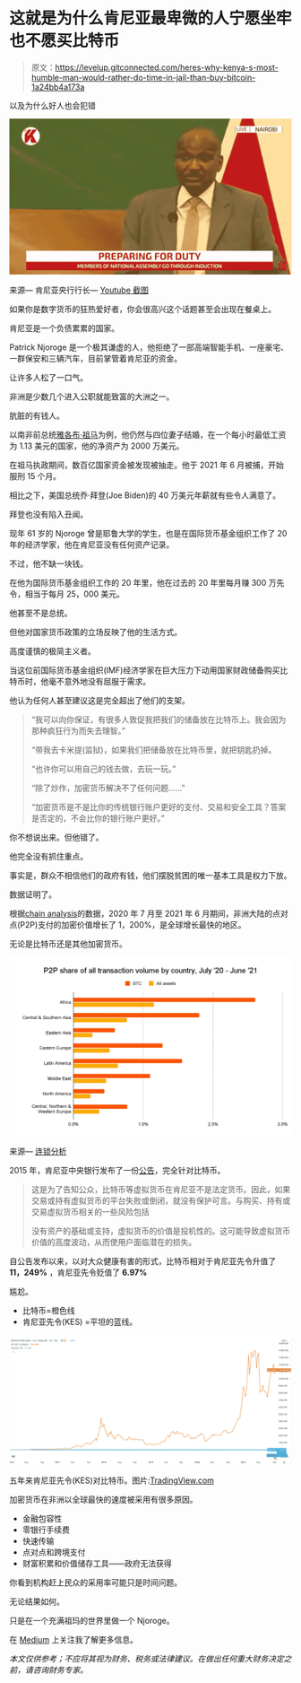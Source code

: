 # 这就是为什么肯尼亚最卑微的人宁愿坐牢也不愿买比特币

> 原文：<https://levelup.gitconnected.com/heres-why-kenya-s-most-humble-man-would-rather-do-time-in-jail-than-buy-bitcoin-1a24bb4a173a>

以及为什么好人也会犯错

![](img/74f33a828d64b2264c72fb0b6152b36f.png)

来源— [](https://www.youtube.com/watch?v=D_vAaKR4WKc)肯尼亚央行行长— [Youtube 截图](https://www.youtube.com/watch?v=D_vAaKR4WKc)

如果你是数字货币的狂热爱好者，你会很高兴这个话题甚至会出现在餐桌上。

肯尼亚是一个负债累累的国家。

Patrick Njoroge 是一个极其谦虚的人，他拒绝了一部高端智能手机、一座豪宅、一群保安和三辆汽车，目前掌管着肯尼亚的资金。

让许多人松了一口气。

非洲是少数几个进入公职就能致富的大洲之一。

肮脏的有钱人。

以南非前总统[雅各布·祖马](https://www.celebritynetworth.com/richest-politicians/presidents/jacob-zuma-net-worth/)为例，他仍然与四位妻子结婚，在一个每小时最低工资为 1.13 美元的国家，他的净资产为 2000 万美元。

在祖马执政期间，数百亿国家资金被发现被抽走。他于 2021 年 6 月被捕，开始服刑 15 个月。

相比之下，美国总统乔·拜登(Joe Biden)的 40 万美元年薪就有些令人满意了。

拜登也没有陷入丑闻。

现年 61 岁的 Njoroge 曾是耶鲁大学的学生，也是在国际货币基金组织工作了 20 年的经济学家，他在肯尼亚没有任何资产记录。

不过，他不缺一块钱。

在他为国际货币基金组织工作的 20 年里，他在过去的 20 年里每月赚 300 万先令，相当于每月 25，000 美元。

他甚至不是总统。

但他对国家货币政策的立场反映了他的生活方式。

高度谨慎的极简主义者。

当这位前国际货币基金组织(IMF)经济学家在巨大压力下动用国家财政储备购买比特币时，他毫不意外地没有屈服于需求。

他认为任何人甚至建议这是完全超出了他们的支架。

> “我可以向你保证，有很多人敦促我把我们的储备放在比特币上。我会因为那种疯狂行为而失去理智。”
> 
> “带我去卡米提(监狱)，如果我们把储备放在比特币里，就把钥匙扔掉。
> 
> “也许你可以用自己的钱去做，去玩一玩。”
> 
> “除了炒作，加密货币解决不了任何问题……”
> 
> “加密货币是不是比你的传统银行账户更好的支付、交易和安全工具？答案是否定的，不会比你的银行账户更好。”

你不想说出来。但他错了。

他完全没有抓住重点。

事实是，群众不相信他们的政府有钱，他们摆脱贫困的唯一基本工具是权力下放。

数据证明了。

根据[chain analysis](https://www.chainalysis.com/)的数据，2020 年 7 月至 2021 年 6 月期间，非洲大陆的点对点(P2P)支付的加密价值增长了 1，200%，是全球增长最快的地区。

无论是比特币还是其他加密货币。

![](img/e0dfb78739f666239b914bb875d3f013.png)

来源— [连锁分析](https://www.chainalysis.com/)

2015 年，肯尼亚中央银行发布了一份[公告](https://www.centralbank.go.ke/images/docs/media/Public_Notice_on_virtual_currencies_such_as_Bitcoin.pdf)，完全针对比特币。

> 这是为了告知公众，比特币等虚拟货币在肯尼亚不是法定货币。因此，如果交易或持有虚拟货币的平台失败或倒闭，就没有保护可言。与购买、持有或交易虚拟货币相关的一些风险包括
> 
> 没有资产的基础或支持，虚拟货币的价值是投机性的。这可能导致虚拟货币价值的高度波动，从而使用户面临潜在的损失。

自公告发布以来，以对大众健康有害的形式，比特币相对于肯尼亚先令升值了 **11，249%** ，肯尼亚先令贬值了 **6.97%**

尴尬。

*   比特币=橙色线
*   肯尼亚先令(KES) =平坦的蓝线。

![](img/30b27dbe9c6f0d8126d8e8230fe36853.png)

五年来肯尼亚先令(KES)对比特币。图片:[TradingView.com](https://www.tradingview.com/)

加密货币在非洲以全球最快的速度被采用有很多原因。

*   金融包容性
*   零银行手续费
*   快速传输
*   点对点和跨境支付
*   财富积累和价值储存工具——政府无法获得

你看到机构赶上民众的采用率可能只是时间问题。

无论结果如何。

只是在一个充满祖玛的世界里做一个 Njoroge。

在 [Medium](https://t.co/0WsCUfngD2) 上关注我了解更多信息。

*本文仅供参考；不应将其视为财务、税务或法律建议。在做出任何重大财务决定之前，请咨询财务专家。*